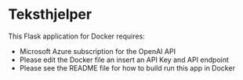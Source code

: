 # Teksthjelper
This Flask application for Docker requires:
* Microsoft Azure subscription for the OpenAI API
*  Please edit the Docker file an insert an API Key and API endpoint
* Please see the README file for how to build run this app in Docker 
